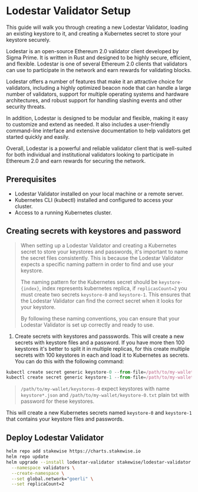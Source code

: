 # Lodestar Validator Setup

This guide will walk you through creating a new Lodestar Validator, loading an existing keystore to it, and creating a Kubernetes secret to store your keystore securely.

Lodestar is an open-source Ethereum 2.0 validator client developed by Sigma Prime. It is written in Rust and designed to be highly secure, efficient, and flexible. Lodestar is one of several Ethereum 2.0 clients that validators can use to participate in the network and earn rewards for validating blocks.

Lodestar offers a number of features that make it an attractive choice for validators, including a highly optimized beacon node that can handle a large number of validators, support for multiple operating systems and hardware architectures, and robust support for handling slashing events and other security threats.

In addition, Lodestar is designed to be modular and flexible, making it easy to customize and extend as needed. It also includes a user-friendly command-line interface and extensive documentation to help validators get started quickly and easily.

Overall, Lodestar is a powerful and reliable validator client that is well-suited for both individual and institutional validators looking to participate in Ethereum 2.0 and earn rewards for securing the network.

## Prerequisites

* Lodestar Validator installed on your local machine or a remote server.
* Kubernetes CLI (kubectl) installed and configured to access your cluster.
* Access to a running Kubernetes cluster.

## Creating secrets with keystores and password

> When setting up a Lodestar Validator and creating a Kubernetes secret to store your keystores and passwords, it's important to name the secret files consistently. This is because the Lodestar Validator expects a specific naming pattern in order to find and use your keystore.
>
> The naming pattern for the Kubernetes secret should be `keystore-{index}`, index represents kubernetes replica, if `replicasCount=2` you must create two secrets `keystore-0` and `keystore-1`. This ensures that the Lodestar Validator can find the correct secret when it looks for your keystore.
>
> By following these naming conventions, you can ensure that your Lodestar Validator is set up correctly and ready to use.

1. Create secrets with keystores and passswords. This will create a new secrets with keystore files and a password. If you have more then 100 keystores it's better to split it in multiple replicas, for this create multiple secrets with 100 keystores in each and load it to Kubernetes as secrets. You can do this with the following command:

```javascript
kubectl create secret generic keystore-0 --from-file=/path/to/my-wallet/keystores-0 --from-file=/path/to/my-wallet/keystore-0.txt
kubectl create secret generic keystore-1 --from-file=/path/to/my-wallet/keystores-1 --from-file=/path/to/my-wallet/keystore-1.txt
```

> `/path/to/my-wallet/keystores-0` expect keystores with name `keystore*.json` and `/path/to/my-wallet/keystore-0.txt` plain txt with password for these keystores.

This will create a new Kubernetes secrets named `keystore-0` and `keystore-1` that contains your keystore files and passwords.

## Deploy Lodestar Validator

```bash
helm repo add stakewise https://charts.stakewise.io
helm repo update
helm upgrade --install lodestar-validator stakewise/lodestar-validator \
  --namespace validators \
  --create-namespace \
  --set global.network="goerli" \
  --set replicaCount=2
```
